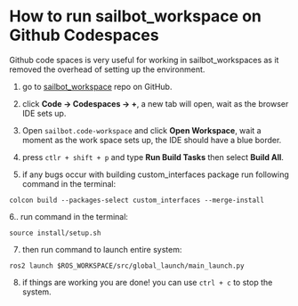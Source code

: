 # How to run sailbot_workspace on Github Codespaces

Github code spaces is very useful for working in sailbot_workspaces as it removed the overhead of setting up the environment.

1. go to [sailbot_workspace](https://github.com/UBCSailbot/sailbot_workspace) repo on GitHub.

2. click **Code → Codespaces → +**, a new tab will open, wait as the browser IDE sets up.

3. Open `sailbot.code-workspace` and click **Open Workspace**,
wait a moment as the work space sets up, the IDE should have a blue border.

4. press `ctlr + shift + p` and type **Run Build Tasks** then select **Build All**.

5. if any bugs occur with building custom_interfaces package run following command in the terminal:

```
colcon build --packages-select custom_interfaces --merge-install
```

6.. run command in the terminal:

```
source install/setup.sh
```

7. then run command to launch entire system:

```
ros2 launch $ROS_WORKSPACE/src/global_launch/main_launch.py
```

8. if things are working you are done! you can use `ctrl + c` to stop the system.
